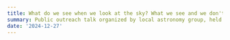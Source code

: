 ```yaml
---
title: What do we see when we look at the sky? What we see and we don't see.
summary: Public outreach talk organized by local astronomy group, held in Oñati, Basque Country.
date: '2024-12-27'
---
```

